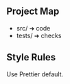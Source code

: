## Project Map
- src/  ➜ code
- tests/ ➜ checks

<!--  NOTE:  Intentionally missing the required
      > Functional Directives
      heading and test instructions.           -->

## Style Rules
Use Prettier default.
